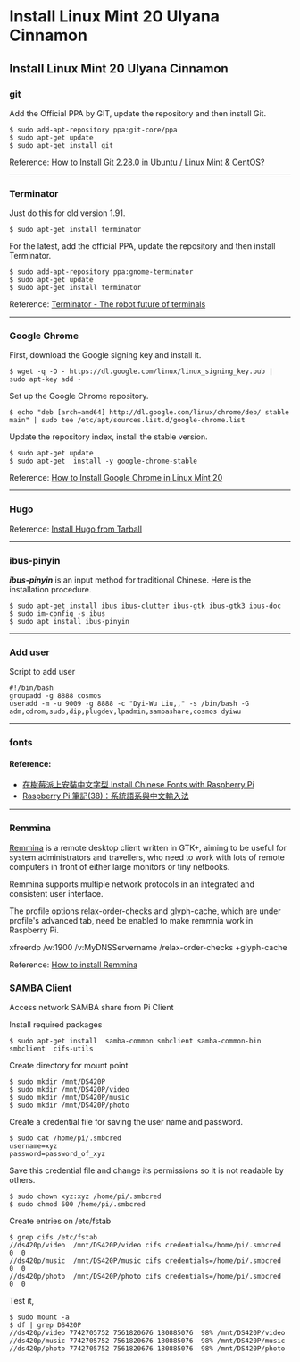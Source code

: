 # Install Linux Mint 20 Ulyana Cinnamon

## Install Linux Mint 20 Ulyana Cinnamon
<!--more--> 
### git
Add the Official PPA by GIT, update the repository and then install Git.
```
$ sudo add-apt-repository ppa:git-core/ppa
$ sudo apt-get update
$ sudo apt-get install git
```
Reference:
[How to Install Git 2.28.0 in Ubuntu / Linux Mint & CentOS?](https://www.tipsonunix.com/2020/07/install-git-2-28-0-in-ubuntu-20-04-linux-mint-centos/)

---

### Terminator
Just do this for old version 1.91.
```
$ sudo apt-get install terminator
```
For the latest, add the official PPA, update the repository and then install Terminator.
```
$ sudo add-apt-repository ppa:gnome-terminator
$ sudo apt-get update
$ sudo apt-get install terminator
```
Reference:
[Terminator - The robot future of terminals](https://gnometerminator.blogspot.com/)

---

### Google Chrome
First, download the Google signing key and install it.
```
$ wget -q -O - https://dl.google.com/linux/linux_signing_key.pub | sudo apt-key add -
```
Set up the Google Chrome repository.
```
$ echo "deb [arch=amd64] http://dl.google.com/linux/chrome/deb/ stable main" | sudo tee /etc/apt/sources.list.d/google-chrome.list
```
Update the repository index, install the stable version.
```
$ sudo apt-get update
$ sudo apt-get  install -y google-chrome-stable
```
Reference:
[How to Install Google Chrome in Linux Mint 20](https://linuxhint.com/install_google_chrome_linux_mint-2/)


---

### Hugo 
Reference:
[Install Hugo from Tarball](https://gohugo.io/getting-started/installing/#install-hugo-from-tarball)

---

### ibus-pinyin
***ibus-pinyin*** is an input method for traditional Chinese.
Here is the installation procedure.
```
$ sudo apt-get install ibus ibus-clutter ibus-gtk ibus-gtk3 ibus-doc
$ sudo im-config -s ibus
$ sudo apt install ibus-pinyin
```

---

### Add user
Script to add user
```
#!/bin/bash
groupadd -g 8888 cosmos
useradd -m -u 9009 -g 8888 -c "Dyi-Wu Liu,," -s /bin/bash -G adm,cdrom,sudo,dip,plugdev,lpadmin,sambashare,cosmos dyiwu
```

---

### fonts

#### Reference:
- [在樹莓派上安裝中文字型 Install Chinese Fonts with Raspberry Pi](http://studyraspberrypi.blogspot.com/2015/12/install-chinese-fonts.html)
- [Raspberry Pi 筆記(38)：系統語系與中文輸入法](https://atceiling.blogspot.com/2017/03/raspberry-pi_26.html)

---

### Remmina
[Remmina](https://remmina.org/) is a remote desktop client written in GTK+, aiming to be useful for system administrators and travellers, who need to work with lots of remote computers in front of either large monitors or tiny netbooks.

Remmina supports multiple network protocols in an integrated and consistent user interface.

The profile options relax-order-checks and glyph-cache, which are under profile's advanced tab, need be enabled to make remmnia work in Raspberry Pi.

xfreerdp /w:1900 /v:MyDNSServername /relax-order-checks +glyph-cache


Reference:
[How to install Remmina](https://remmina.org/how-to-install-remmina/)

### SAMBA Client
Access network SAMBA share from Pi Client

Install required packages
```
$ sudo apt-get install  samba-common smbclient samba-common-bin smbclient  cifs-utils
```

Create directory for mount point
```
$ sudo mkdir /mnt/DS420P
$ sudo mkdir /mnt/DS420P/video
$ sudo mkdir /mnt/DS420P/music
$ sudo mkdir /mnt/DS420P/photo
```
 
Create a credential file for saving the user name and password.
```
$ sudo cat /home/pi/.smbcred
username=xyz
password=password_of_xyz
```

Save this credential file and change its permissions so it is not readable by others. 
```
$ sudo chown xyz:xyz /home/pi/.smbcred
$ sudo chmod 600 /home/pi/.smbcred
```

Create entries on /etc/fstab
```
$ grep cifs /etc/fstab
//ds420p/video  /mnt/DS420P/video cifs credentials=/home/pi/.smbcred  0  0
//ds420p/music  /mnt/DS420P/music cifs credentials=/home/pi/.smbcred  0  0
//ds420p/photo  /mnt/DS420P/photo cifs credentials=/home/pi/.smbcred  0  0

```
Test it,
```
$ sudo mount -a
$ df | grep DS420P
//ds420p/video 7742705752 7561820676 180885076  98% /mnt/DS420P/video
//ds420p/music 7742705752 7561820676 180885076  98% /mnt/DS420P/music
//ds420p/photo 7742705752 7561820676 180885076  98% /mnt/DS420P/photo
```



